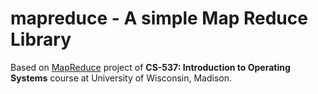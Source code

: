 # mapreduce - A simple Map Reduce Library

Based on [MapReduce](https://github.com/remzi-arpacidusseau/ostep-projects/blob/master/concurrency-mapreduce/README.md) project of **CS-537: Introduction to Operating Systems** course at University of Wisconsin, Madison.
